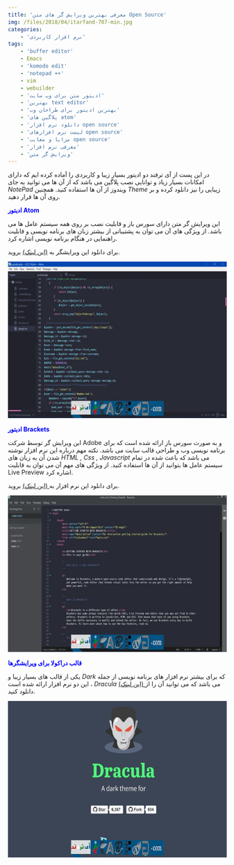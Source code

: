 ```yaml
---
title: 'معرفی بهترین ویرایش گر های متن Open Source'
img: /files/2018/04/itarfand-707-min.jpg
categories:
    - 'نرم افزار کاربردی'
tags:
    - 'buffer editor'
    - Emacs
    - 'komodo edit'
    - 'notepad ++'
    - vim
    - webuilder
    - 'ادیتور متن برای وب سایت'
    - 'بهترین text editor'
    - 'بهترین ادیتور برای طراحان وب'
    - 'پلاگین های atom'
    - 'دانلود نرم افزار open source'
    - 'لیست نرم افزارهای open source'
    - 'مزایا و معایب open source'
    - 'معرفی نرم افزار'
    - 'ویرایش گر متن'
---
```


در این پست از آی ترفند دو ادیتور بسیار زیبا و کاربردی را آماده کرده ایم که دارای امکانات بسیار زیاد و توانایی نصب پلاگین می باشد که از آن ها می توانید به جای *NotePad* ویندوز از آن ها استفاده کنید. همچنین *Theme* زیبایی را نیز دانلود کرده و بر روی آن ها قرار دهید.

<span style="color: #0000ff;">**ادیتور Atom**</span>

این ویرایش گر متن دارای سورس باز و قابلیت نصب بر روی همه سیستم عامل ها می باشد. از ویژگی های آن می توان به پشتیبانی از بیشتر زبان های برنامه نویسی و قابلیت راهنمایی در هنگام برنامه نویسی اشاره کرد.

برای دانلود این ویرایشگر به [(این لینک)](https://atom.io/) بروید.

![mhkarami97](/files/2018/04/itarfand-704-min.jpg)  

<span style="color: #0000ff;">**ادیتور Brackets**</span>

این ویرایش گر توسط شرکت Adobe و به صورت سورس باز ارائه شده است که برای برنامه نویسی وب و طراحی قالب سایت می باشد. نکته مهم درباره این نرم افزار نوشته شدن آن به زبان های *HTML , Css , Javascript* می باشد که باعث شده در تمام سیستم عامل ها بتوانید از آن ها استفاده کنید. از ویژگی های مهم آن می توان به قابلیت Live Preview اشاره کرد.

برای دانلود این نرم افزار به[ (این لینک)](http://brackets.io/) بروید.

![mhkarami97](/files/2018/04/itarfand-705-min.jpg)  

<span style="color: #0000ff;">**قالب دراکولا برای ویرایشگرها**</span>

یکی از قالب های بسیار زیبا و *Dark* که برای بیشتر نرم افزار های برنامه نویسی از جمله این دو نرم افزار ارائه شده است ، *Dracula* می باشد که می توانید آن را از[ (این لینک)](https://draculatheme.com/) دانلود کنید.

![mhkarami97](/files/2018/04/itarfand-706-min.jpg)  